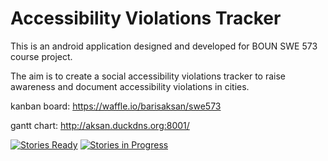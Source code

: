 # Accessibility Violations Tracker

This is an android application designed and developed for BOUN SWE 573 course project.

The aim is to create a social accessibility violations tracker to raise awareness and document accessibility violations in cities.

kanban board:
https://waffle.io/barisaksan/swe573

gantt chart:
http://aksan.duckdns.org:8001/

[![Stories Ready](https://badge.waffle.io/barisaksan/swe573.svg?label=ready&title=Ready)](http://waffle.io/barisaksan/swe573)
[![Stories in Progress](https://badge.waffle.io/barisaksan/swe573.svg?label=in%20progress&title=In%20Progress)](http://waffle.io/barisaksan/swe573)
